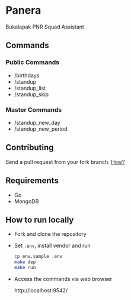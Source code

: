 # Panera

Bukalapak PNR Squad Assistant

## Commands

### Public Commands

- /birthdays
- /standup
- /standup_list
- /standup_skip

### Master Commands

- /standup_new_day
- /standup_new_period

## Contributing

Send a pull request from your fork branch. [How?](https://help.github.com/articles/creating-a-pull-request-from-a-fork)

## Requirements

- Go
- MongoDB

## How to run locally

- Fork and clone the repository

- Set `.env`, install vendor and run

  ```sh
  cp env.sample .env
  make dep
  make run
  ```

- Access the commands via web browser

  http://localhost:9542/
